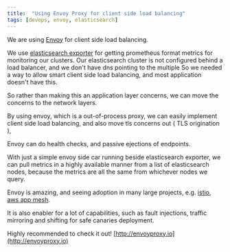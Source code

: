 ```yaml
---
title:  "Using Envoy Proxy for client side load balancing"
tags: [devops, envoy, elasticsearch]
---
```


We are using [Envoy](https://www.envoyproxy.io) for client side load balancing.

We use [elasticsearch exporter](https://github.com/justwatchcom/elasticsearch_exporter) for getting prometheus format metrics for monitoring our clusters. 
Our elasticsearch cluster is not configured behind a load balancer, and we don't have dns pointing to the multiple 
So we needed a way to allow smart client side load balancing, and most application doesn't have this.

So rather than making this an application layer concerns, we can move the concerns to the network layers.

By using envoy, which is a out-of-process proxy, we can easily implement client side load balancing, and also move tls concerns out ( TLS origination ),

Envoy can do health checks, and passive ejections of endpoints.

With just a simple envoy side car running beside elasticsearch exporter, we can pull metrics in a highly available manner from a list of elasticsearch nodes, because the metrics are all the same from whichever nodes we query.

Envoy is amazing, and seeing adoption in many large projects, e.g. [istio](http://istio.io), [aws app mesh](https://aws.amazon.com/app-mesh/). 

It is also enabler for a lot of capabilities, such as fault injections, traffic mirroring and shifting for safe canaries deployment.

Highly recommended to check it out! [http://envoyproxy.io](http://envoyproxy.io)